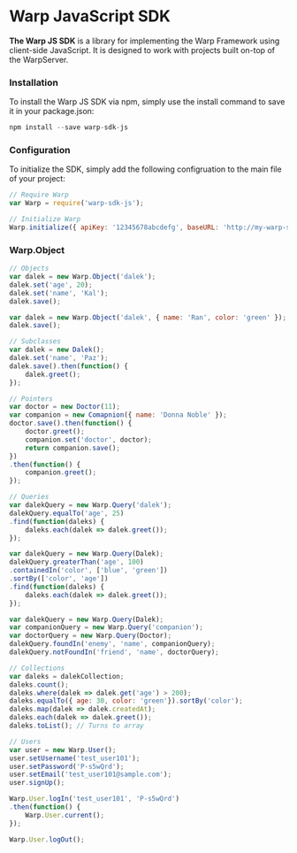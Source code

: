 Warp JavaScript SDK
===================

__The Warp JS SDK__ is a library for implementing the Warp Framework using client-side JavaScript. It is designed to work with projects built on-top of the WarpServer.

### Installation

To install the Warp JS SDK via npm, simply use the install command to save it in your package.json:

```javascript
npm install --save warp-sdk-js
```

### Configuration

To initialize the SDK, simply add the following configruation to the main file of your project:

```javascript
// Require Warp
var Warp = require('warp-sdk-js');

// Initialize Warp
Warp.initialize({ apiKey: '12345678abcdefg', baseURL: 'http://my-warp-server.com/api/1' });
```

### Warp.Object

```javascript
// Objects
var dalek = new Warp.Object('dalek');
dalek.set('age', 20);
dalek.set('name', 'Kal');
dalek.save();

var dalek = new Warp.Object('dalek', { name: 'Ran', color: 'green' });
dalek.save();

// Subclasses
var dalek = new Dalek();
dalek.set('name', 'Paz');
dalek.save().then(function() {
    dalek.greet();
});

// Pointers
var doctor = new Doctor(11);
var companion = new Comapnion({ name: 'Donna Noble' });
doctor.save().then(function() {
    doctor.greet();
    companion.set('doctor', doctor);
    return companion.save(); 
})
.then(function() {
    companion.greet(); 
});

// Queries
var dalekQuery = new Warp.Query('dalek');
dalekQuery.equalTo('age', 25)
.find(function(daleks) {
    daleks.each(dalek => dalek.greet());
});

var dalekQuery = new Warp.Query(Dalek);
dalekQuery.greaterThan('age', 100)
.containedIn('color', ['blue', 'green'])
.sortBy(['color', 'age'])
.find(function(daleks) {
    daleks.each(dalek => dalek.greet());
});

var dalekQuery = new Warp.Query(Dalek);
var companionQuery = new Warp.Query('companion');
var doctorQuery = new Warp.Query(Doctor);
dalekQuery.foundIn('enemy', 'name', companionQuery);
dalekQuery.notFoundIn('friend', 'name', doctorQuery);

// Collections
var daleks = dalekCollection;
daleks.count();
daleks.where(dalek => dalek.get('age') > 200);
daleks.equalTo({ age: 30, color: 'green'}).sortBy('color');
daleks.map(dalek => dalek.createdAt);
daleks.each(dalek => dalek.greet());
daleks.toList(); // Turns to array

// Users
var user = new Warp.User();
user.setUsername('test_user101');
user.setPassword('P-s5wQrd');
user.setEmail('test_user101@sample.com');
user.signUp();

Warp.User.logIn('test_user101', 'P-s5wQrd')
.then(function() {
    Warp.User.current();
});

Warp.User.logOut();
```
